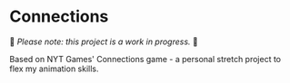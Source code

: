 # Connections

🚧 _Please note: this project is a work in progress._ 🚧

Based on NYT Games' Connections game - a personal stretch project to flex my animation skills.
